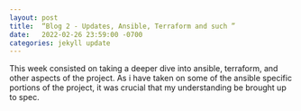 ```yaml
---
layout: post
title:  “Blog 2 - Updates, Ansible, Terraform and such ”
date:   2022-02-26 23:59:00 -0700
categories: jekyll update
---
```

This week consisted on taking a deeper dive into ansible, terraform, and other aspects of the project. As i have taken on some of the ansible specific portions of the project, it was crucial that my understanding be brought up to spec.
